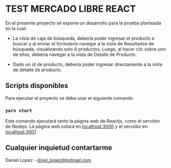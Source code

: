 # TEST MERCADO LIBRE REACT

En el presente proyecto se expone un desarrollo para la prueba planteada en la cual:

* La vista de caja de búsqueda, debería poder ingresar el producto a buscar y al enviar el formulario navegar a la vista de Resultados de búsqueda, visualizando solo 4 productos. Luego, al hacer clic sobre uno de ellos, debería navegar a la vista de Detalle de Producto.

* Dado un id de producto, debería poder ingresar directamente a la vista de detalle de producto.

## Scripts disponibles

Para ejecutar el proyecto se debe usar el siguiente comando

### `yarn start`

Este comando ejecutará tanto la página web de Reactjs, como el servidor de Nodejs. La página web estará en [localhost:3000](http://localhost:3000/) y el servidor en [localhost:3001](http://localhost:3001/)

## Cualquier inquietud contartarme

Daniel Lopez - dniel_lopez@hotmail.com
